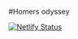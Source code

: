 #Homers odyssey

[![Netlify Status](https://api.netlify.com/api/v1/badges/e8d39e33-18a7-47a3-8c04-3a5ab5a901af/deploy-status)](https://app.netlify.com/sites/homers-react/deploys)
